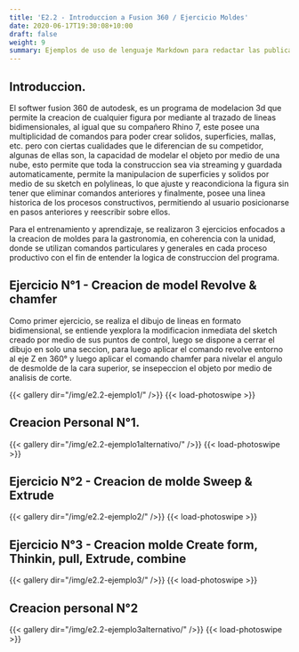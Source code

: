 ```yaml
---
title: 'E2.2 - Introduccion a Fusion 360 / Ejercicio Moldes'
date: 2020-06-17T19:30:08+10:00
draft: false
weight: 9
summary: Ejemplos de uso de lenguaje Markdown para redactar las publicaciones.
---
```


## Introduccion.

El softwer fusion 360 de autodesk, es un programa de modelacion 3d que permite la creacion de cualquier figura por mediante al trazado de lineas bidimensionales, al igual que su compañero Rhino 7, este posee una multiplicidad de comandos para poder crear solidos, superficies, mallas, etc. pero con ciertas cualidades que le diferencian de su competidor, algunas de ellas son, la capacidad de modelar el objeto por medio de una nube, esto permite que toda la construccion sea via streaming y guardada automaticamente, permite la manipulacion de superficies y solidos por medio de su sketch en polylineas, lo que ajuste y reacondiciona la figura sin tener que eliminar comandos anteriores y finalmente, posee una linea historica de los procesos constructivos, permitiendo al usuario posicionarse en pasos anteriores y reescribir sobre ellos.

Para el entrenamiento y aprendizaje, se realizaron 3 ejercicios enfocados a la creacion de moldes para la gastronomia, en coherencia con la unidad, donde se utilizan comandos particulares y generales en cada proceso productivo con el fin de entender la logica de construccion del programa.

## Ejercicio N°1 - Creacion de model Revolve & chamfer

Como primer ejercicio, se realiza el dibujo de lineas en formato bidimensional, se entiende yexplora la modificacion inmediata del sketch creado por medio de sus puntos de control, luego se dispone a cerrar el dibujo en solo una seccion, para luego aplicar el comando revolve entorno al eje Z en 360° y luego aplicar el comando chamfer para nivelar el angulo de desmolde de la cara superior, se insepeccion el objeto por medio de analisis de corte.

{{< gallery dir="/img/e2.2-ejemplo1/" />}} {{< load-photoswipe >}}

## Creacion Personal N°1.

{{< gallery dir="/img/e2.2-ejemplo1alternativo/" />}} {{< load-photoswipe >}}

## Ejercicio N°2 - Creacion de molde Sweep & Extrude

{{< gallery dir="/img/e2.2-ejemplo2/" />}} {{< load-photoswipe >}}

## Ejercicio N°3 - Creacion molde Create form, Thinkin, pull, Extrude, combine


{{< gallery dir="/img/e2.2-ejemplo3/" />}} {{< load-photoswipe >}}

## Creacion personal N°2

{{< gallery dir="/img/e2.2-ejemplo3alternativo/" />}} {{< load-photoswipe >}}